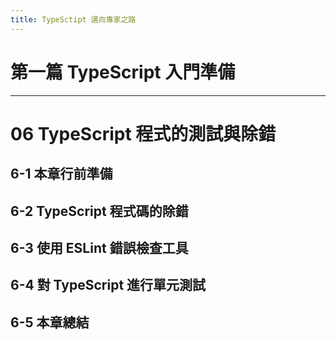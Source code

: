 ```yaml
---
title: TypeSctipt 邁向專家之路
---
```


# 第一篇 TypeScript 入門準備
---
# 06 TypeScript 程式的測試與除錯

## 6-1 本章行前準備
## 6-2 TypeScript 程式碼的除錯
## 6-3 使用 ESLint 錯誤檢查工具
## 6-4 對 TypeScript 進行單元測試
## 6-5 本章總結